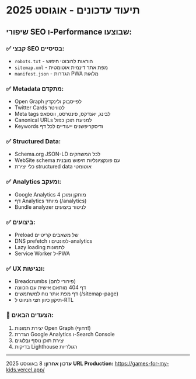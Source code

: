 # תיעוד עדכונים - אוגוסט 2025

## שיפורי SEO ו-Performance שבוצעו:

### ✅ קבצי SEO בסיסיים:
- `robots.txt` - הוראות לרובוטי חיפוש
- `sitemap.xml` - מפת אתר דינמית אוטומטית
- `manifest.json` - הגדרות PWA מלאות

### ✅ Metadata מתקדם:
- Open Graph לפייסבוק ולינקדין
- Twitter Cards לטוויטר
- Meta tags לבינג, יאנדקס, פינטרסט, ווטסאפ
- Canonical URLs למניעת תוכן כפול
- Keywords ודיסקריפשנים ייעודיים לכל דף

### ✅ Structured Data:
- Schema.org JSON-LD לכל המשחקים
- WebSite schema עם פונקציונליות חיפוש מובנית
- כלי יצירת structured data אוטומטי

### ✅ Analytics ומעקב:
- Google Analytics 4 מותקן ומוכן
- דף Analytics מיוחד (/analytics)
- Bundle analyzer לניטור ביצועים

### ✅ ביצועים:
- Preload של משאבים קריטיים
- DNS prefetch לפונטים ו-analytics
- Lazy loading לתמונות
- Service Worker ל-PWA

### ✅ UX ונגישות:
- Breadcrumbs (פירורי לחם)
- דף 404 מותאם אישית עם הכוונה
- דף מפת אתר נוח למשתמשים (/sitemap-page)
- תיקון כיוון חצי הניווט ל-RTL

### 🎯 הצעדים הבאים:
1. יצירת תמונות Open Graph (דחוף!)
2. הגדרת Google Analytics ו-Search Console
3. יצירת תוכן נוסף ובלוגים
4. בדיקות Lighthouse רגולריות

---
**עדכון אחרון:** 8 באוגוסט 2025
**URL Production:** https://games-for-my-kids.vercel.app/
